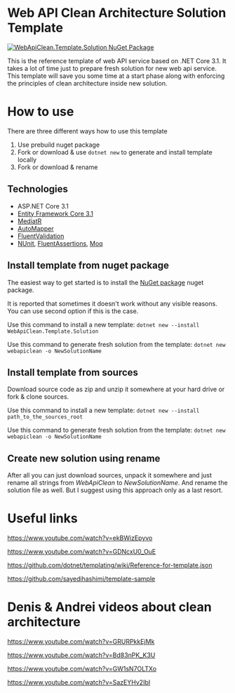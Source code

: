 # Web API Clean Architecture Solution Template

[![WebApiClean.Template.Solution NuGet Package](https://img.shields.io/badge/nuget-1.0.2-blue)](https://www.nuget.org/packages/WebApiClean.Template.Solution)

This is the reference template of web API service based on .NET Core 3.1.
It takes a lot of time just to prepare fresh solution for new web api service. This template will save you some time at a start phase along with enforcing the principles of clean architecture inside new solution.

# How to use

There are three different ways how to use this template

1) Use prebuild nuget package
2) Fork or download & use `dotnet new` to generate and install template locally
3) Fork or download & rename

## Technologies

* ASP.NET Core 3.1
* [Entity Framework Core 3.1](https://docs.microsoft.com/en-us/ef/core/)
* [MediatR](https://github.com/jbogard/MediatR)
* [AutoMapper](https://automapper.org/)
* [FluentValidation](https://fluentvalidation.net/)
* [NUnit](https://nunit.org/), [FluentAssertions](https://fluentassertions.com/), [Moq](https://github.com/moq)

## Install template from nuget package

The easiest way to get started is to install the [NuGet package](https://www.nuget.org/packages/WebApiClean.Template.Solution) nuget package.

It is reported that sometimes it doesn't work without any visible reasons. You can use second option if this is the case.

Use this command to install a new template:
`dotnet new --install WebApiClean.Template.Solution`

Use this command to generate fresh solution from the template:
`dotnet new webapiclean -o NewSolutionName`

## Install template from sources

Download source code as zip and unzip it somewhere at your hard drive or fork & clone sources.

Use this command to install a new template:
`dotnet new --install path_to_the_sources_root`

Use this command to generate fresh solution from the template:
`dotnet new webapiclean -o NewSolutionName`

## Create new solution using rename

After all you can just download sources, unpack it somewhere and just rename all strings from *WebApiClean* to *NewSolutionName*. And rename the solution file as well. But I suggest using this approach only as a last resort.

# Useful links

https://www.youtube.com/watch?v=ekBWizEpyvo

https://www.youtube.com/watch?v=GDNcxU0_OuE

https://github.com/dotnet/templating/wiki/Reference-for-template.json

https://github.com/sayedihashimi/template-sample

# Denis & Andrei videos about clean architecture

https://www.youtube.com/watch?v=GRURPkkEjMk

https://www.youtube.com/watch?v=Bd83nPK_K3U

https://www.youtube.com/watch?v=GW1sN7OLTXo

https://www.youtube.com/watch?v=SazEYHv2IbI
